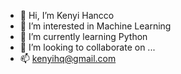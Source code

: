- 👋 Hi, I’m Kenyi Hancco
- 👀 I’m interested in Machine Learning
- 🌱 I’m currently learning Python
- 💞️ I’m looking to collaborate on ...
- 📫 kenyihq@gmail.com

<!---
kenyihq/kenyihq is a ✨ special ✨ repository because its `README.md` (this file) appears on your GitHub profile.
You can click the Preview link to take a look at your changes.
--->

